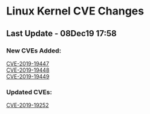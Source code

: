 
# **Linux Kernel CVE Changes**

## Last Update - 08Dec19 17:58

### **New CVEs Added:**

[CVE-2019-19447](cves/CVE-2019-19447)  
[CVE-2019-19448](cves/CVE-2019-19448)  
[CVE-2019-19449](cves/CVE-2019-19449)  


### **Updated CVEs:**

[CVE-2019-19252](cves/CVE-2019-19252)  
